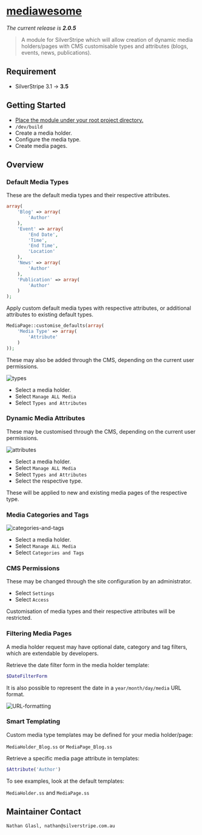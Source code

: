 # [mediawesome](https://packagist.org/packages/nglasl/silverstripe-mediawesome)

_The current release is **2.0.5**_

> A module for SilverStripe which will allow creation of dynamic media holders/pages with CMS customisable types and attributes (blogs, events, news, publications).

## Requirement

* SilverStripe 3.1 → **3.5**

## Getting Started

* [Place the module under your root project directory.](https://packagist.org/packages/nglasl/silverstripe-mediawesome)
* `/dev/build`
* Create a media holder.
* Configure the media type.
* Create media pages.

## Overview

### Default Media Types

These are the default media types and their respective attributes.

```php
array(
	'Blog' => array(
		'Author'
	),
	'Event' => array(
		'End Date',
		'Time',
		'End Time',
		'Location'
	),
	'News' => array(
		'Author'
	),
	'Publication' => array(
		'Author'
	)
);
```

Apply custom default media types with respective attributes, or additional attributes to existing default types.

```php
MediaPage::customise_defaults(array(
	'Media Type' => array(
		'Attribute'
	)
));
```

These may also be added through the CMS, depending on the current user permissions.

![types](https://raw.githubusercontent.com/nglasl/silverstripe-mediawesome/master/images/mediawesome-types.png)

* Select a media holder.
* Select `Manage ALL Media`
* Select `Types and Attributes`

### Dynamic Media Attributes

These may be customised through the CMS, depending on the current user permissions.

![attributes](https://raw.githubusercontent.com/nglasl/silverstripe-mediawesome/master/images/mediawesome-attributes.png)

* Select a media holder.
* Select `Manage ALL Media`
* Select `Types and Attributes`
* Select the respective type.

These will be applied to new and existing media pages of the respective type.

### Media Categories and Tags

![categories-and-tags](https://raw.githubusercontent.com/nglasl/silverstripe-mediawesome/master/images/mediawesome-categories-and-tags.png)

* Select a media holder.
* Select `Manage ALL Media`
* Select `Categories and Tags`

### CMS Permissions

These may be changed through the site configuration by an administrator.

* Select `Settings`
* Select `Access`

Customisation of media types and their respective attributes will be restricted.

### Filtering Media Pages

A media holder request may have optional date, category and tag filters, which are extendable by developers.

Retrieve the date filter form in the media holder template:

```php
$DateFilterForm
```

It is also possible to represent the date in a `year/month/day/media` URL format.

![URL-formatting](https://raw.githubusercontent.com/nglasl/silverstripe-mediawesome/master/images/mediawesome-URL-formatting.png)

### Smart Templating

Custom media type templates may be defined for your media holder/page:

`MediaHolder_Blog.ss` or `MediaPage_Blog.ss`

Retrieve a specific media page attribute in templates:

```php
$Attribute('Author')
```

To see examples, look at the default templates:

`MediaHolder.ss` and `MediaPage.ss`

## Maintainer Contact

	Nathan Glasl, nathan@silverstripe.com.au
